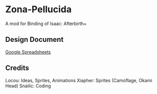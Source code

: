 # Zona-Pellucida
A mod for Binding of Isaac: Afterbirth+

## Design Document
[Google Spreadsheets](https://docs.google.com/spreadsheets/d/1feE7OujTMy-hBz5UN1Np9P5fYBBJY9ZCVechCdm5aVs/edit?usp=sharing)

## Credits

Locou: Ideas, Sprites, Animations
Xiapher: Sprites (Camoflage, Okami Head)
Snailic: Coding